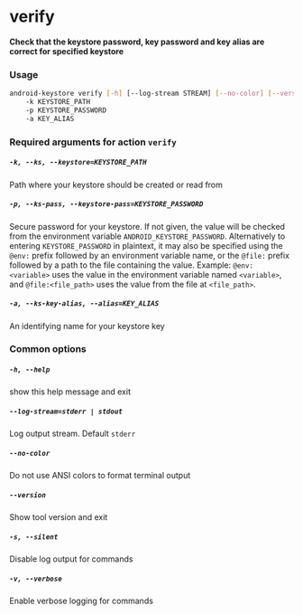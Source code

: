 
verify
======


**Check that the keystore password, key password and key alias are correct         for specified keystore**
### Usage
```bash
android-keystore verify [-h] [--log-stream STREAM] [--no-color] [--version] [-s] [-v]
    -k KEYSTORE_PATH
    -p KEYSTORE_PASSWORD
    -a KEY_ALIAS
```
### Required arguments for action `verify`

##### `-k, --ks, --keystore=KEYSTORE_PATH`


Path where your keystore should be created or read from
##### `-p, --ks-pass, --keystore-pass=KEYSTORE_PASSWORD`


Secure password for your keystore. If not given, the value will be checked from the environment variable `ANDROID_KEYSTORE_PASSWORD`. Alternatively to entering `KEYSTORE_PASSWORD` in plaintext, it may also be specified using the `@env:` prefix followed by an environment variable name, or the `@file:` prefix followed by a path to the file containing the value. Example: `@env:<variable>` uses the value in the environment variable named `<variable>`, and `@file:<file_path>` uses the value from the file at `<file_path>`.
##### `-a, --ks-key-alias, --alias=KEY_ALIAS`


An identifying name for your keystore key
### Common options

##### `-h, --help`


show this help message and exit
##### `--log-stream=stderr | stdout`


Log output stream. Default `stderr`
##### `--no-color`


Do not use ANSI colors to format terminal output
##### `--version`


Show tool version and exit
##### `-s, --silent`


Disable log output for commands
##### `-v, --verbose`


Enable verbose logging for commands
